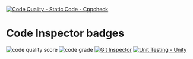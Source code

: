 [![Code Quality - Static Code - Cppcheck](https://github.com/sindhumathip/M1_Tic-tac-toe_Game/actions/workflows/cppcheck.yml/badge.svg)](https://github.com/sindhumathip/M1_Tic-tac-toe_Game/actions/workflows/cppcheck.yml)

# Code Inspector badges
![code quality score](https://api.codiga.io/project/29985/score/svg)
![code grade](https://api.codiga.io/project/29985/status/svg)
[![Git Inspector](https://github.com/Sindhumathip/M1_Tic-tac-toe_Game/actions/workflows/Git-Inspector.yml/badge.svg)](https://github.com/Sindhumathip/M1_Tic-tac-toe_Game/actions/workflows/Git-Inspector.yml)
[![Unit Testing - Unity](https://github.com/Sindhumathip/M1_Tic-tac-toe_Game/actions/workflows/unity.yml/badge.svg)](https://github.com/Sindhumathip/M1_Tic-tac-toe_Game/actions/workflows/unity.yml)
